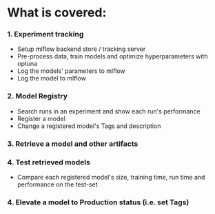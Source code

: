 # What is covered:

### 1. Experiment tracking
- Setup mlflow backend store / tracking server
- Pre-process data, train models and optimize hyperparameters with optuna
- Log the models' parameters to mlflow
- Log the model to mlflow

### 2. Model Registry
- Search runs in an experiment and show each run's performance
- Register a model
- Change a registered model's Tags and description

### 3. Retrieve a model and other artifacts

### 4. Test retrieved models
- Compare each registered model's size, training time, run time and performance on the test-set

### 4. Elevate a model to Production status (i.e. set Tags)




